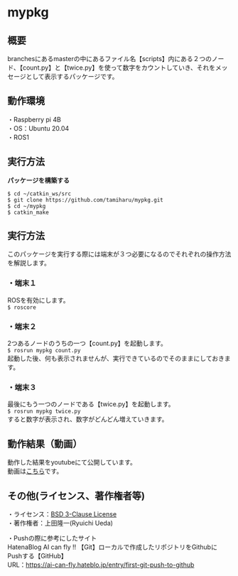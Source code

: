 # mypkg

## 概要    
branchesにあるmasterの中にあるファイル名【scripts】内にある２つのノード、【count.py】と【twice.py】を使って数字をカウントしていき、それをメッセージとして表示するパッケージです。

## 動作環境 
・Raspberry pi 4B  
・OS：Ubuntu 20.04  
・ROS1

## 実行方法
**パッケージを構築する**
```
$ cd ~/catkin_ws/src
$ git clone https://github.com/tamiharu/mypkg.git
$ cd ~/mypkg
$ catkin_make
```

## 実行方法
このパッケージを実行する際には端末が３つ必要になるのでそれぞれの操作方法を解説します。
### ・端末１
ROSを有効にします。  
```$ roscore```

### ・端末２
2つあるノードのうちの一つ【count.py】を起動します。  
```$ rosrun mypkg count.py```  
起動した後、何も表示されませんが、実行できているのでそのままにしておきます。  

### ・端末３
最後にもう一つのノードである【twice.py】を起動します。  
```$ rosrun mypkg twice.py```  
すると数字が表示され、数字がどんどん増えていきます。  

## 動作結果（動画）  
動作した結果をyoutubeにて公開しています。  
動画は[こちら](https://www.youtube.com/watch?v=_PnO3ojpHpU)です。  

## その他(ライセンス、著作権者等)
・ライセンス：[BSD 3-Clause License](https://github.com/tamiharu/mypkg/blob/main/LICENSE)  
・著作権者：上田隆一(Ryuichi Ueda)

・Pushの際に参考にしたサイト  
HatenaBlog AI can fly !! 【Git】ローカルで作成したリポジトリをGithubにPushする【GitHub】  
URL：https://ai-can-fly.hateblo.jp/entry/first-git-push-to-github
